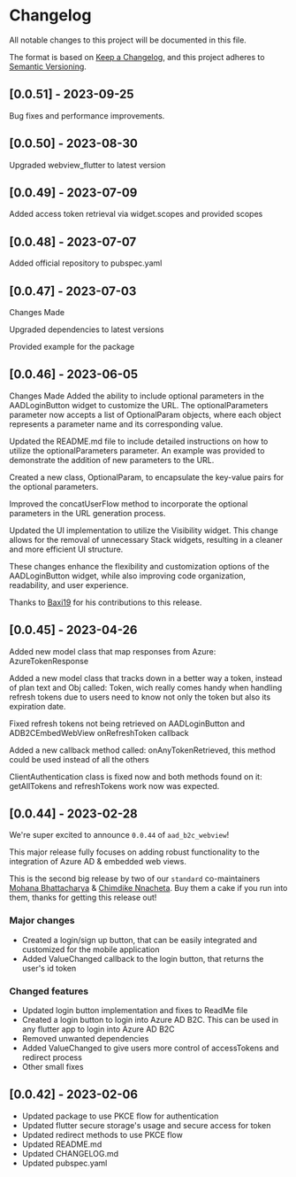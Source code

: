 # Changelog

All notable changes to this project will be documented in this file.

The format is based on [Keep a Changelog](https://keepachangelog.com/en/1.0.0/),
and this project adheres to [Semantic Versioning](https://semver.org/spec/v2.0.0.html).

## [0.0.51] - 2023-09-25
Bug fixes and performance improvements.

## [0.0.50] - 2023-08-30
Upgraded webview_flutter to latest version

## [0.0.49] - 2023-07-09
Added access token retrieval via widget.scopes and provided scopes

## [0.0.48] - 2023-07-07
Added official repository to pubspec.yaml

## [0.0.47] - 2023-07-03
Changes Made

Upgraded dependencies to latest versions

Provided example for the package

## [0.0.46] - 2023-06-05
Changes Made
Added the ability to include optional parameters in the AADLoginButton widget to customize the URL. The optionalParameters parameter now accepts a list of OptionalParam objects, where each object represents a parameter name and its corresponding value.

Updated the README.md file to include detailed instructions on how to utilize the optionalParameters parameter. An example was provided to demonstrate the addition of new parameters to the URL.

Created a new class, OptionalParam, to encapsulate the key-value pairs for the optional parameters.

Improved the concatUserFlow method to incorporate the optional parameters in the URL generation process.

Updated the UI implementation to utilize the Visibility widget. This change allows for the removal of unnecessary Stack widgets, resulting in a cleaner and more efficient UI structure.

These changes enhance the flexibility and customization options of the AADLoginButton widget, while also improving code organization, readability, and user experience.

Thanks to [Baxi19](https://github.com/Baxi19) for his contributions to this release.

## [0.0.45] - 2023-04-26

Added new model class that map responses from Azure: AzureTokenResponse

Added a new model class that tracks down in a better way a token, instead of plan text and Obj called: Token, wich really comes handy when handling refresh tokens due to users need to know not only the token but also its expiration date.

Fixed refresh tokens not being retrieved on AADLoginButton and ADB2CEmbedWebView onRefreshToken callback

Added a new callback method called: onAnyTokenRetrieved, this method could be used instead of all the others

ClientAuthentication class is fixed now and both methods found on it: getAllTokens and refreshTokens work now was expected.

## [0.0.44] - 2023-02-28

We're super excited to announce `0.0.44` of `aad_b2c_webview`!

This major release fully focuses on adding robust functionality to the integration of Azure AD & embedded web views.

This is the second big release by two of our `standard` co-maintainers [Mohana Bhattacharya](https://github.com/mohanajuhi166) & [Chimdike Nnacheta](https://github.com/sleeknoah). Buy them a cake if you run into them, thanks for getting this release out!

### Major changes

- Created a login/sign up button, that can be easily integrated and customized for the mobile application
- Added ValueChanged callback to the login button, that returns the user's id token

### Changed features

- Updated login button implementation and fixes to ReadMe file
- Created a login button to login into Azure AD B2C. This can be used in any flutter app to login into Azure AD B2C
- Removed unwanted dependencies
- Added ValueChanged to give users more control of accessTokens and redirect process
- Other small fixes

## [0.0.42] - 2023-02-06

- Updated package to use PKCE flow for authentication
- Updated flutter secure storage's usage and secure access for token
- Updated redirect methods to use PKCE flow
- Updated README.md
- Updated CHANGELOG.md
- Updated pubspec.yaml

